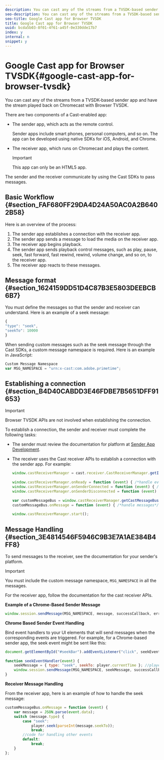 ```yaml
---
description: You can cast any of the streams from a TVSDK-based sender app and have the stream played back on Chromecast with Browser TVSDK.
seo-description: You can cast any of the streams from a TVSDK-based sender app and have the stream played back on Chromecast with Browser TVSDK.
seo-title: Google Cast app for Browser TVSDK
title: Google Cast app for Browser TVSDK
uuid: bcda5b03-8f01-4f61-a45f-0e330dde17b7
index: y
internal: n
snippet: y
---
```


# Google Cast app for Browser TVSDK{#google-cast-app-for-browser-tvsdk}

You can cast any of the streams from a TVSDK-based sender app and have the stream played back on Chromecast with Browser TVSDK.

<a id="section_87CE5D6D46F0439EB6E63A742D6DD9C8"></a>

There are two components of a Cast-enabled app:

* The sender app, which acts as the remote control.

  Sender apps include smart phones, personal computers, and so on. The app can be developed using native SDKs for iOS, Android, and Chrome. 
* The receiver app, which runs on Chromecast and plays the content. 

  >[!IMPORTANT]
  >
  >This app can only be an HTML5 app.

The sender and the receiver communicate by using the Cast SDKs to pass messages.

## Basic Workflow {#section_FAF680FF29DA4D24A50AC0A2B6402B58}

Here is an overview of the process:

1. The sender app establishes a connection with the receiver app. 
1. The sender app sends a message to load the media on the receiver app. 
1. The receiver app begins playback. 
1. The sender app sends playback control messages, such as play, pause, seek, fast forward, fast rewind, rewind, volume change, and so on, to the receiver app. 
1. The receiver app reacts to these messages.

## Message format {#section_1624159DD51D4C87B3E5803DEEBCB6B7}

You must define the messages so that the sender and receiver can understand. Here is an example of a seek message: 

```js
{ 
"type": "seek", 
"seekTo": 10000 
} 

```

When sending custom messages such as the seek message through the Cast SDKs, a custom message namespace is required. Here is an example in JavaScript: 

```js
Custom Message Namespace 
var MSG_NAMESPACE = "urn:x-cast:com.adobe.primetime"; 

```

## Establishing a connection {#section_B4D40CABDD3E46FDBE7B5651DFF91653}

>[!IMPORTANT]
>
>Browser TVSDK APIs are not involved when establishing the connection.

To establish a connection, the sender and receiver must complete the following tasks:

* The sender must review the documentation for platform at [Sender App Development](https://developers.google.com/cast/docs/sender_apps). 
* The receiver uses the Cast receiver APIs to establish a connection with the sender app. For example: 

  ```js
  window.castReceiverManager = cast.receiver.CastReceiverManager.getInstance(); 
     
  window.castReceiverManager.onReady = function (event) { /*handle event*/ }; 
  window.castReceiverManager.onSenderConnected = function (event) { /*handle event*/ }; 
  window.castReceiverManager.onSenderDisconnected = function (event) { /*handle event*/ }; 
     
  var customMessageBus = window.castReceiverManager.getCastMessageBus(MSG_NAMESPACE); 
  customMessageBus.onMessage = function (event) { /*handle messages*/ }; 
     
  window.castReceiverManager.start(); 
  
  ```

## Message Handling {#section_3E4814546F5946C9B3E7A1AE384B4FF8}

To send messages to the receiver, see the documentation for your sender's platform. 

>[!IMPORTANT]
>
>You must include the custom message namespace, `MSG_NAMESPACE` in all the messages.

For the receiver app, follow the documentation for the cast receiver APIs.

**Example of a Chrome-Based Sender Message** 

```js
window.session.sendMessage(MSG_NAMESPACE, message, successCallback, errorCallback); //https://developers.google.com/cast/docs/reference/chrome/chrome.cast.Session#sendMessage
```

**Chrome Based Sender Event Handling**

Bind event handlers to your UI elements that will send messages when the corresponding events are triggered. For example, for a Chrome-based sender app, the seek event might be sent like this: 

```js
document.getElementById("#seekBar").addEventListener("click", seekEventHandler); 
   
function seekEventHandler(event) { 
    seekMessage = { type: "seek", seekTo: player.currentTime }; //player is an instance of AdobePSDK.MediaPlayer 
    window.session.sendMessage(MSG_NAMESPACE, seekMessage, successCallback, errorCallback); 
} 

```

**Receiver Message Handling**

From the receiver app, here is an example of how to handle the seek message: 

```js
customMessageBus.onMessage = function (event) { 
    var message = JSON.parse(event.data); 
    switch (message.type) { 
        case "seek":  
            player.seek(parseInt(message.seekTo)); 
            break; 
        //code for handling other events 
        default:  
            break; 
    } 
}; 

```

